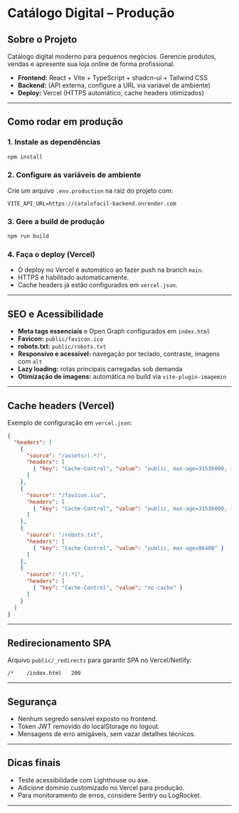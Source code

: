 # Catálogo Digital – Produção

## Sobre o Projeto

Catálogo digital moderno para pequenos negócios. Gerencie produtos, vendas e apresente sua loja online de forma profissional.

- **Frontend:** React + Vite + TypeScript + shadcn-ui + Tailwind CSS
- **Backend:** (API externa, configure a URL via variável de ambiente)
- **Deploy:** Vercel (HTTPS automático, cache headers otimizados)

---

## Como rodar em produção

### 1. Instale as dependências

```sh
npm install
```

### 2. Configure as variáveis de ambiente

Crie um arquivo `.env.production` na raiz do projeto com:

```
VITE_API_URL=https://catalofacil-backend.onrender.com
```

### 3. Gere a build de produção

```sh
npm run build
```

### 4. Faça o deploy (Vercel)

- O deploy no Vercel é automático ao fazer push na branch `main`.
- HTTPS é habilitado automaticamente.
- Cache headers já estão configurados em `vercel.json`.

---

## SEO e Acessibilidade

- **Meta tags essenciais** e Open Graph configurados em `index.html`
- **Favicon:** `public/favicon.ico`
- **robots.txt:** `public/robots.txt`
- **Responsivo e acessível:** navegação por teclado, contraste, imagens com `alt`
- **Lazy loading:** rotas principais carregadas sob demanda
- **Otimização de imagens:** automática no build via `vite-plugin-imagemin`

---

## Cache headers (Vercel)

Exemplo de configuração em `vercel.json`:

```json
{
  "headers": [
    {
      "source": "/assets/(.*)",
      "headers": [
        { "key": "Cache-Control", "value": "public, max-age=31536000, immutable" }
      ]
    },
    {
      "source": "/favicon.ico",
      "headers": [
        { "key": "Cache-Control", "value": "public, max-age=31536000, immutable" }
      ]
    },
    {
      "source": "/robots.txt",
      "headers": [
        { "key": "Cache-Control", "value": "public, max-age=86400" }
      ]
    },
    {
      "source": "/(.*)",
      "headers": [
        { "key": "Cache-Control", "value": "no-cache" }
      ]
    }
  ]
}
```

---

## Redirecionamento SPA

Arquivo `public/_redirects` para garantir SPA no Vercel/Netlify:

```
/*    /index.html   200
```

---

## Segurança

- Nenhum segredo sensível exposto no frontend.
- Token JWT removido do localStorage no logout.
- Mensagens de erro amigáveis, sem vazar detalhes técnicos.

---

## Dicas finais

- Teste acessibilidade com Lighthouse ou axe.
- Adicione domínio customizado no Vercel para produção.
- Para monitoramento de erros, considere Sentry ou LogRocket.

---
